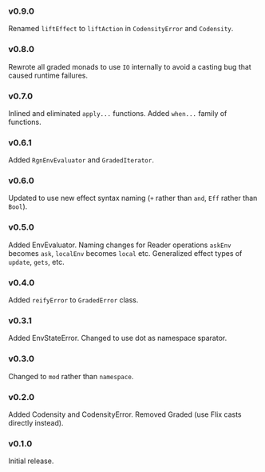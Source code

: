 ### v0.9.0
   Renamed `liftEffect` to `liftAction` in `CodensityError` and `Codensity`.

### v0.8.0
   Rewrote all graded monads to use `IO` internally to avoid a casting bug that caused runtime failures.

### v0.7.0
   Inlined and eliminated `apply...` functions.
   Added `when...` family of functions.

### v0.6.1
   Added `RgnEnvEvaluator` and `GradedIterator`.

### v0.6.0
   Updated to use new effect syntax naming (`+` rather than `and`, `Eff` rather than `Bool`).

### v0.5.0
   Added EnvEvaluator.
   Naming changes for Reader operations `askEnv` becomes `ask`, `localEnv` becomes `local` etc.
   Generalized effect types of `update`, `gets`, etc.

### v0.4.0
   Added `reifyError` to `GradedError` class.

### v0.3.1
   Added EnvStateError.
   Changed to use dot as namespace sparator.

### v0.3.0
   Changed to `mod` rather than `namespace`.

### v0.2.0
   Added Codensity and CodensityError.
   Removed Graded (use Flix casts directly instead).

### v0.1.0
   Initial release.
